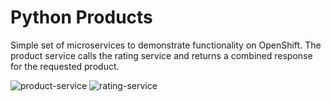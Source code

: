 # Python Products
Simple set of microservices to demonstrate functionality on OpenShift. The product service calls the rating service and returns a combined response for the requested product.

![product-service](https://github.com/cloudfirst-dev/python-products/workflows/product-service/badge.svg)
![rating-service](https://github.com/cloudfirst-dev/python-products/workflows/rating-service/badge.svg)